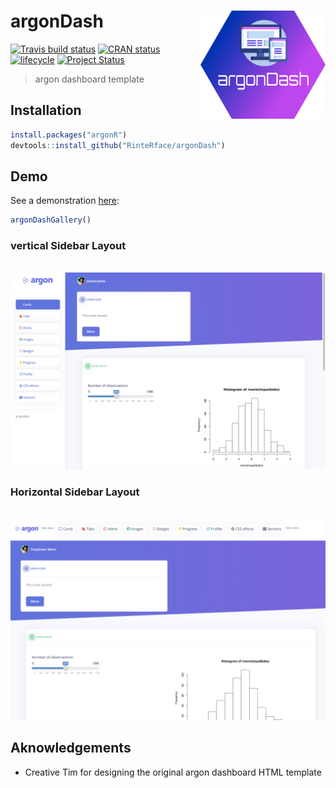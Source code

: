 # argonDash <img src="man/figures/argonDash_logo.png" width=200 align="right" />

[![Travis build status](https://travis-ci.org/RinteRface/argonDash.svg?branch=master)](https://travis-ci.org/RinteRface/argonDash)
[![CRAN status](https://www.r-pkg.org/badges/version/argonDash)](https://cran.r-project.org/package=argonDash)
[![lifecycle](https://img.shields.io/badge/lifecycle-maturing-ff69b4.svg)](https://www.tidyverse.org/lifecycle/#maturing)
[![Project Status](http://www.repostatus.org/badges/latest/wip.svg)](http://www.repostatus.org/#wip)

> argon dashboard template

## Installation

```r
install.packages("argonR")
devtools::install_github("RinteRface/argonDash")
```

## Demo

See a demonstration [here](https://rinterface.com/shiny/argonDash/):

```r
argonDashGallery()
```

### vertical Sidebar Layout
<br>
<a href="https://rinterface.com/shiny/argonDash/" target="_blank"><img src="man/figures/argonDashDemo.png"></a>

### Horizontal Sidebar Layout
<br>
<a href="https://rinterface.com/shiny/argonDash/" target="_blank"><img src="man/figures/argonDashDemo_horizontal.png"></a>

## Aknowledgements

* Creative Tim for designing the original argon dashboard HTML template